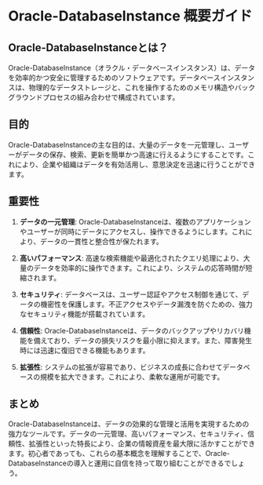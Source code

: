 # Oracle-DatabaseInstance 概要ガイド

## Oracle-DatabaseInstanceとは？

Oracle-DatabaseInstance（オラクル・データベースインスタンス）は、データを効率的かつ安全に管理するためのソフトウェアです。データベースインスタンスは、物理的なデータストレージと、これを操作するためのメモリ構造やバックグラウンドプロセスの組み合わせで構成されています。

## 目的

Oracle-DatabaseInstanceの主な目的は、大量のデータを一元管理し、ユーザーがデータの保存、検索、更新を簡単かつ高速に行えるようにすることです。これにより、企業や組織はデータを有効活用し、意思決定を迅速に行うことができます。

## 重要性

1. **データの一元管理**: Oracle-DatabaseInstanceは、複数のアプリケーションやユーザーが同時にデータにアクセスし、操作できるようにします。これにより、データの一貫性と整合性が保たれます。

2. **高いパフォーマンス**: 高速な検索機能や最適化されたクエリ処理により、大量のデータを効率的に操作できます。これにより、システムの応答時間が短縮されます。

3. **セキュリティ**: データベースは、ユーザー認証やアクセス制御を通じて、データの機密性を保護します。不正アクセスやデータ漏洩を防ぐための、強力なセキュリティ機能が搭載されています。

4. **信頼性**: Oracle-DatabaseInstanceは、データのバックアップやリカバリ機能を備えており、データの損失リスクを最小限に抑えます。また、障害発生時には迅速に復旧できる機能もあります。

5. **拡張性**: システムの拡張が容易であり、ビジネスの成長に合わせてデータベースの規模を拡大できます。これにより、柔軟な運用が可能です。

## まとめ

Oracle-DatabaseInstanceは、データの効果的な管理と活用を実現するための強力なツールです。データの一元管理、高いパフォーマンス、セキュリティ、信頼性、拡張性といった特長により、企業の情報資産を最大限に活かすことができます。初心者であっても、これらの基本概念を理解することで、Oracle-DatabaseInstanceの導入と運用に自信を持って取り組むことができるでしょう。